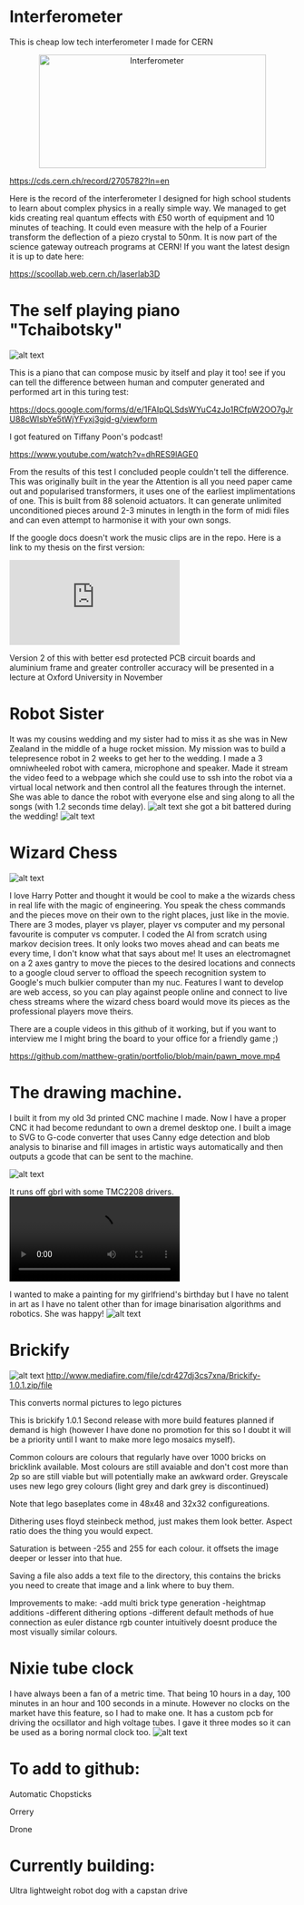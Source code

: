 # Interferometer

This is cheap low tech interferometer I made for CERN
<p align="center">
  <img src="data/interferometer.jpg" width="400" height="200" alt="Interferometer">
</p>

https://cds.cern.ch/record/2705782?ln=en

Here is the record of the interferometer I designed for high school students to learn about complex physics in a really simple way. We managed to get kids creating real quantum effects with £50 worth of equipment and 10 minutes of teaching. It could even measure with the help of a Fourier transform the deflection of a piezo crystal to 50nm. It is now part of the science gateway outreach programs at CERN! If you want the latest design it is up to date here:

https://scoollab.web.cern.ch/laserlab3D

# The self playing piano "Tchaibotsky"

![alt text](https://github.com/matthew-gratin/portfolio/blob/main/piano.jpg)

This is a piano that can compose music by itself and play it too! see if you can tell the difference between human and computer generated and performed art in this turing test:

https://docs.google.com/forms/d/e/1FAIpQLSdsWYuC4zJo1RCfpW2OO7gJrU88cWlsbYe5tWjYFyxj3gjd-g/viewform

I got featured on Tiffany Poon's podcast!

https://www.youtube.com/watch?v=dhRES9lAGE0

From the results of this test I concluded people couldn't tell the difference. This was originally built in the year the Attention is all you need paper came out and popularised transformers, it uses one of the earliest implimentations of one. 
This is built from 88 solenoid actuators. It can generate unlimited unconditioned pieces around 2-3 minutes in length in the form of midi files and can even attempt to harmonise it with your own songs. 

If the google docs doesn't work the music clips are in the repo. Here is a link to my thesis on the first version:

![alt text](https://github.com/matthew-gratin/portfolio/blob/main/Tchaibotsky-2_compressed-1.pdf) 

Version 2 of this with better esd protected PCB circuit boards and aluminium frame and greater controller accuracy will be presented in a lecture at Oxford University in November

# Robot Sister

It was my cousins wedding and my sister had to miss it as she was in New Zealand in the middle of a huge rocket mission. My mission was to build a telepresence robot in 2 weeks to get her to the wedding. I made a 3 omniwheeled robot with camera, microphone and speaker. Made it stream the video feed to a webpage which she could use to ssh into the robot via a virtual local network and then control all the features through the internet. She was able to dance the robot with everyone else and sing along to all the songs (with 1.2 seconds time delay). 
![alt text](https://github.com/matthew-gratin/portfolio/blob/main/darcey%20pre%20party.jpeg?raw=true) 
she got a bit battered during the wedding!
![alt text](https://github.com/matthew-gratin/portfolio/blob/main/darcey%20post%20party.jpeg?raw=true) 

# Wizard Chess

![alt text](https://github.com/matthew-gratin/portfolio/blob/main/chess%20image.jpg)

I love Harry Potter and thought it would be cool to make a the wizards chess in real life with the magic of engineering. You speak the chess commands and the pieces move on their own to the right places, just like in the movie. There are 3 modes, player vs player, player vs computer and my personal favourite is computer vs computer. I coded the AI from scratch using markov decision trees. It only looks two moves ahead and can beats me every time, I don't know what that says about me!
It uses an electromagnet on a 2 axes gantry to move the pieces to the desired locations and connects to a google cloud server to offload the speech recognition system to Google's much bulkier computer than my nuc.  Features I want to develop are web access, so you can play against people online and connect to live chess streams where the wizard chess board would move its pieces as the professional players move theirs.

There are a couple videos in this github of it working, but if you want to interview me I might bring the board to your office for a friendly game ;)

https://github.com/matthew-gratin/portfolio/blob/main/pawn_move.mp4


# The drawing machine. 

I built it from my old 3d printed CNC machine I made. Now I have a proper CNC it had become redundant to own a dremel desktop one. I built a image to SVG to G-code converter that uses Canny edge detection and blob analysis to binarise and fill images in artistic ways automatically and then outputs a gcode that can be sent to the machine.

![alt text](https://github.com/matthew-gratin/portfolio/blob/main/417015412_3267467930212963_5978014354640970526_n.jpg)

It runs off gbrl with some TMC2208 drivers. 
![alt text](https://github.com/matthew-gratin/portfolio/blob/main/417487049_7420312574680181_8911318335456844971_n.mp4)

I wanted to make a painting for my girlfriend's birthday but I have no talent in art as I have no talent other than for image binarisation algorithms and robotics. She was happy!
![alt text](https://github.com/matthew-gratin/portfolio/blob/main/411062386_1005629607648093_974153597133220309_n.jpg)

# Brickify
![alt text](https://github.com/matthew-gratin/portfolio/blob/main/brickfy%20example.png)
http://www.mediafire.com/file/cdr427dj3cs7xna/Brickify-1.0.1.zip/file

This converts normal pictures to lego pictures

This is brickify 1.0.1 Second release with more build features planned if demand is high (however I have done no promotion for this so I doubt it will be a priority until I want to make more lego mosaics myself).

Common colours are colours that regularly have over 1000 bricks on bricklink available. Most colours are still avaiable and don't cost more than 2p so are still viable but will potentially make an awkward order. Greyscale uses new lego grey colours (light grey and dark grey is discontinued)

Note that lego baseplates come in 48x48 and 32x32 configureations.

Dithering uses floyd steinbeck method, just makes them look better. Aspect ratio does the thing you would expect.

Saturation is between -255 and 255 for each colour. it offsets the image deeper or lesser into that hue.

Saving a file also adds a text file to the directory, this contains the bricks you need to create that image and a link where to buy them.

Improvements to make: -add multi brick type generation -heightmap additions -different dithering options -different default methods of hue connection as euler distance rgb counter intuitively doesnt produce the most visually similar colours.

# Nixie tube clock

I have always been a fan of a metric time. That being 10 hours in a day, 100 minutes in an hour and 100 seconds in a minute. However no clocks on the market have this feature, so I had to make one. It has a custom pcb for driving the ocsillator and high voltage tubes. I gave it three modes so it can be used as a boring normal clock too.
![alt text](https://github.com/matthew-gratin/portfolio/blob/main/nixie%20clock.jpeg?raw=true)

# To add to github:

Automatic Chopsticks

Orrery

Drone

# Currently building:

Ultra lightweight robot dog with a capstan drive




